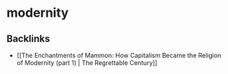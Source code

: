 # modernity



<a id="orgc7c250f"></a>

## Backlinks

-   [[The Enchantments of Mammon: How Capitalism Became the Religion of Modernity (part 1) | The Regrettable Century]]
